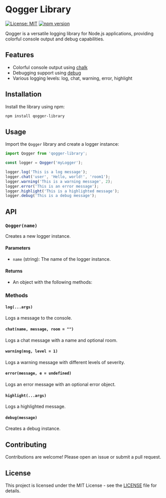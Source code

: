 # Qogger Library

[![License: MIT](https://img.shields.io/badge/License-MIT-yellow.svg)](https://opensource.org/licenses/MIT)
[![npm version](https://badge.fury.io/js/qogger-library.svg)](https://badge.fury.io/js/qogger-library)

Qogger is a versatile logging library for Node.js applications, providing colorful console output and debug capabilities.

## Features

- Colorful console output using [chalk](https://github.com/chalk/chalk)
- Debugging support using [debug](https://github.com/visionmedia/debug)
- Various logging levels: log, chat, warning, error, highlight

## Installation

Install the library using npm:

```bash
npm install qogger-library
```

## Usage

Import the `Qogger` library and create a logger instance:

```javascript
import Qogger from 'qogger-library';

const logger = Qogger('myLogger');

logger.log('This is a log message');
logger.chat('user', 'Hello, world!', 'room1');
logger.warning('This is a warning message', 2);
logger.error('This is an error message');
logger.highlight('This is a highlighted message');
logger.debug('This is a debug message');
```

## API

### `Qogger(name)`

Creates a new logger instance.

#### Parameters

- `name` (string): The name of the logger instance.

#### Returns

- An object with the following methods:

### Methods

#### `log(...args)`

Logs a message to the console.

#### `chat(name, message, room = "")`

Logs a chat message with a name and optional room.

#### `warning(msg, level = 1)`

Logs a warning message with different levels of severity.

#### `error(message, e = undefined)`

Logs an error message with an optional error object.

#### `highlight(...args)`

Logs a highlighted message.

#### `debug(message)`

Creates a debug instance.

## Contributing

Contributions are welcome! Please open an issue or submit a pull request.

## License

This project is licensed under the MIT License - see the [LICENSE](LICENSE) file for details.
